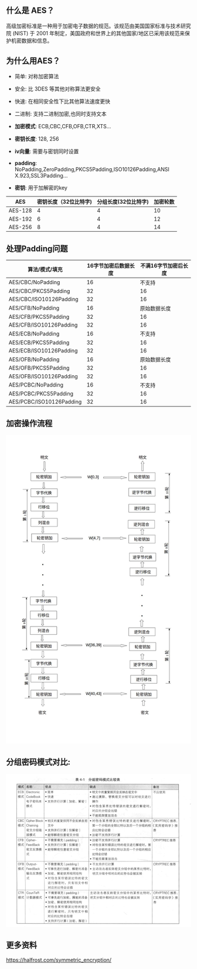 ## 什么是 AES？

高级加密标准是一种用于加密电子数据的规范。该规范由美国国家标准与技术研究院 (NIST) 于 2001 年制定，美国政府和世界上的其他国家/地区已采用该规范来保护机密数据和信息。



## 为什么用AES？

- 简单: 对称加密算法
- 安全: 比 3DES 等其他对称算法更安全
- 快速: 在相同安全性下比其他算法速度更快
- 二进制: 支持二进制加密,也同时支持文本



- **加密模式**: ECB,CBC,CFB,OFB,CTR,XTS...
- **密钥长度**: 128, 256
- **iv向量**: 需要与密钥同时设置
- **padding**: NoPadding,ZeroPadding,PKCS5Padding,ISO10126Padding,ANSI X.923,SSL3Padding...
- **密钥**: 用于加解密的key



| AES     | 密钥长度（32位比特字) | 分组长度(32位比特字) | 加密轮数 |
| ------- | --------------------- | -------------------- | -------- |
| AES-128 | 4                     | 4                    | 10       |
| AES-192 | 6                     | 4                    | 12       |
| AES-256 | 8                     | 4                    | 14       |

## 处理Padding问题

| 算法/模式/填充           | 16字节加密后数据长度 | 不满16字节加密后长度 |
| ------------------------ | -------------------- | -------------------- |
| AES/CBC/NoPadding        | 16                   | 不支持               |
| AES/CBC/PKCS5Padding     | 32                   | 16                   |
| AES/CBC/ISO10126Padding  | 32                   | 16                   |
| AES/CFB/NoPadding        | 16                   | 原始数据长度         |
| AES/CFB/PKCS5Padding     | 32                   | 16                   |
| AES/CFB/ISO10126Padding  | 32                   | 16                   |
| AES/ECB/NoPadding        | 16                   | 不支持               |
| AES/ECB/PKCS5Padding     | 32                   | 16                   |
| AES/ECB/ISO10126Padding  | 32                   | 16                   |
| AES/OFB/NoPadding        | 16                   | 原始数据长度         |
| AES/OFB/PKCS5Padding     | 32                   | 16                   |
| AES/OFB/ISO10126Padding  | 32                   | 16                   |
| AES/PCBC/NoPadding       | 16                   | 不支持               |
| AES/PCBC/PKCS5Padding    | 32                   | 16                   |
| AES/PCBC/ISO10126Padding | 32                   | 16                   |



## 加密操作流程

![aes_struct](assets/aHR0cDovL2ltZy5ibG9nLmNzZG4ubmV0LzIwMTcwMjE5MTYxMjAyNDg1.jpg)

## 分组密码模式对比:

#### ![img](assets/98_37.png)



## 更多资料

https://halfrost.com/symmetric_encryption/
